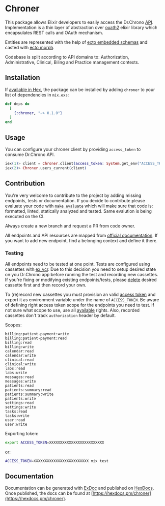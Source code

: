 # Chroner

This package allows Elixir developers to easily access the Dr.Chrono [API](https://app.drchrono.com/api-docs). Implementation is a thin layer of abstraction over [ouath2](https://github.com/scrogson/oauth2) elixir library which encapsulates REST calls and OAuth mechanism.

Entities are represented with the help of [ecto embedded schemas](https://hexdocs.pm/ecto/Ecto.Schema.html#t:embedded_schema/0) and casted with [ecto morph](https://github.com/Adzz/ecto_morph).

Codebase is split according to API domains to: Authorization, Administrative, Clinical, Biling and Practice management contexts.

## Installation

If [available in Hex](https://hex.pm/docs/publish), the package can be installed
by adding `chroner` to your list of dependencies in `mix.exs`:

```elixir
def deps do
  [
    {:chroner, "~> 0.1.0"}
  ]
end
```

## Usage

You can configure your chroner client by providing `access_token` to consume Dr.Chrono API.

```elixir
iex(1)> client = Chroner.client(access_token: System.get_env("ACCESS_TOKEN"))
iex(2)> Chroner.users_current(client)
```

## Contribution

You're very welcome to contribute to the project by adding missing endpoints, tests or documentation. If you decide to contribute please evaluate your code with [`make evaluate`](https://github.com/VeryBigThings/chroner/blob/master/Makefile#5) which will make sure that code is: formatted, linted, statically analyzed and tested. Same evalution is being executed on the CI.

Always create a new branch and request a PR from code owner.

All endpoints and API resources are mapped from [official documentation](https://app.drchrono.com/api-docs/). If you want to add new endpoint, find a belonging context and define it there.

### Testing

All endpoints need to be tested at one point. Tests are configured using cassettes with [ex_vcr](https://github.com/parroty/exvcr). Due to this decision you need to setup desired state on you Dr.Chrono app before running the test and recording
new cassettes. If you're fixing or modifying existing endpoints/tests, please [delete](https://github.com/parroty/exvcr#mix-vcrdelete-delete-cassettes) desired cassette first and then record your own.

To (re)record new cassettes you must provision an valid [access token](https://app.drchrono.com/api-docs/#section/Authorization) and export it as environment variable under the name of `ACCESS_TOKEN`. Be aware of defining right access token scope for the endpoints you need to test. If not sure what scope to use, use all [available](https://app.drchrono.com/api-docs/#section/Authentication) rights. Also, recorded cassettes don't track `authorization` header by default.

Scopes:
```
billing:patient-payment:write
billing:patient-payment:read
billing:read
billing:write
calendar:read
calendar:write
clinical:read
clinical:write
labs:read
labs:write
messages:read
messages:write
patients:read
patients:summary:read
patients:summary:write
patients:write
settings:read
settings:write
tasks:read
tasks:write
user:read
user:write
```

Exporting token:
```bash
export ACCESS_TOKEN=XXXXXXXXXXXXXXXXXXXXXXXXX
```
or:
```bash
ACCESS_TOKEN=XXXXXXXXXXXXXXXXXXXXXXXXX mix test
```

## Documentation

Documentation can be generated with [ExDoc](https://github.com/elixir-lang/ex_doc)
and published on [HexDocs](https://hexdocs.pm). Once published, the docs can
be found at [https://hexdocs.pm/chroner](https://hexdocs.pm/chroner).
